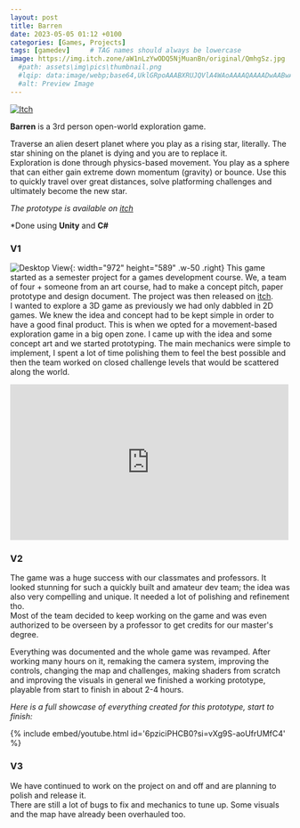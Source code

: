 ```yaml
---
layout: post
title: Barren
date: 2023-05-05 01:12 +0100
categories: [Games, Projects]
tags: [gamedev]     # TAG names should always be lowercase
image: https://img.itch.zone/aW1nLzYwODQ5NjMuanBn/original/QmhgSz.jpg
  #path: assets\img\pics\thumbnail.png
  #lqip: data:image/webp;base64,UklGRpoAAABXRUJQVlA4WAoAAAAQAAAADwAABwAAQUxQSDIAAAARL0AmbZurmr57yyIiqE8oiG0bejIYEQTgqiDA9vqnsUSI6H+oAERp2HZ65qP/VIAWAFZQOCBCAAAA8AEAnQEqEAAIAAVAfCWkAALp8sF8rgRgAP7o9FDvMCkMde9PK7euH5M1m6VWoDXf2FkP3BqV0ZYbO6NA/VFIAAAA
  #alt: Preview Image
---
```

[![Itch](https://www.google.com/s2/favicons?domain=https://itch.io&sz=64)](https://longjohnny.itch.io/barren)

**Barren** is a 3rd person open-world exploration game.
<!-- #![Pic](https://img.itch.zone/aW1nLzg1OTc5MTMucG5n/original/qBYs2L.png) -->


Traverse an alien desert planet where you play as a rising star, literally. The star shining on the planet is dying and you are to replace it.  
Exploration is done through physics-based movement. You play as a sphere that can either gain extreme down momentum (gravity) or bounce. Use this to quickly travel over great distances, solve platforming challenges and ultimately become the new star.



*The prototype is available on [itch](https://longjohnny.itch.io/barren)*

*Done using **Unity** and **C#**

### V1
![Desktop View](https://img.itch.zone/aW1hZ2UvOTUyMTc5LzYwODQ1ODEucG5n/original/mF2qF6.png){: width="972" height="589" .w-50 .right}
This game started as a semester project for a games development course. We, a team of four + someone from an art course, had to make a concept pitch, paper prototype and design document. The project was then released on [itch](https://longjohnny.itch.io/barren).  
I wanted to explore a 3D game as previously we had only dabbled in 2D games. We knew the idea and concept had to be kept simple in order to have a good final product. This is when we opted for a movement-based exploration game in a big open zone. I came up with the idea and some concept art and we started prototyping. The main mechanics were simple to implement, I spent a lot of time polishing them to feel the best possible and then the team worked on closed challenge levels that would be scattered along the world.

<!-- {% include embed/youtube.html id='tv-DbzgMhFE' %} -->   
  <!-- height="480" -->
<iframe
    height="280"
	width="500"
    src="https://www.youtube.com/embed/tv-DbzgMhFE"
    frameborder="0"
    allow="autoplay; encrypted-media"
    allowfullscreen
>
</iframe>

    

### V2
The game was a huge success with our classmates and professors. It looked stunning for such a quickly built and amateur dev team; the idea was also very compelling and unique. It needed a lot of polishing and refinement tho.  
Most of the team decided to keep working on the game and was even authorized to be overseen by a professor to get credits for our master's degree. 

Everything was documented and the whole game was revamped. After working many hours on it, remaking the camera system, improving the controls, changing the map and challenges, making shaders from scratch and improving the visuals in general we finished a working prototype, playable from start to finish in about 2-4 hours.

*Here is a full showcase of everything created for this prototype, start to finish:*

{% include embed/youtube.html id='6pziciPHCB0?si=vXg9S-aoUfrUMfC4' %}


### V3
We have continued to work on the project on and off and are planning to polish and release it.  
There are still a lot of bugs to fix and mechanics to tune up. Some visuals and the map have already been overhauled too.  